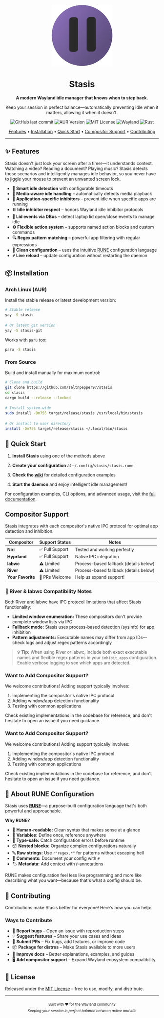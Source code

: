 <p align="center">
  <img src="assets/stasis.png" alt="Stasis Logo" width="200"/>
</p>

<h1 align="center">Stasis</h1>

<p align="center">
  <strong>A modern Wayland idle manager that knows when to step back.</strong>
</p>

<p align="center">
  Keep your session in perfect balance—automatically preventing idle when it matters, allowing it when it doesn't.
</p>

<p align="center">
  <img src="https://img.shields.io/github/last-commit/saltnpepper97/stasis?style=flat-square&color=%2328A745" alt="GitHub last commit"/>
  <img src="https://img.shields.io/aur/version/stasis?style=flat-square" alt="AUR Version"/>
  <img src="https://img.shields.io/badge/License-MIT-E5534B?style=flat-square" alt="MIT License"/>
  <img src="https://img.shields.io/badge/Wayland-00BFFF?style=flat-square&logo=wayland&logoColor=white" alt="Wayland"/>
  <img src="https://img.shields.io/badge/Rust-1.89+-orange?style=flat-square&logo=rust&logoColor=white" alt="Rust"/>
</p>

<p align="center">
  <a href="#-features">Features</a> •
  <a href="#-installation">Installation</a> •
  <a href="#-quick-start">Quick Start</a> •
  <a href="#compositor-support">Compositor Support</a> •
  <a href="#-contributing">Contributing</a>
</p>

---

## ✨ Features

Stasis doesn't just lock your screen after a timer—it understands context. Watching a video? Reading a document? Playing music? Stasis detects these scenarios and intelligently manages idle behavior, so you never have to jiggle your mouse to prevent an unwanted screen lock.

- **🧠 Smart idle detection** with configurable timeouts
- **🎵 Media-aware idle handling** – automatically detects media playback
- **🚫 Application-specific inhibitors** – prevent idle when specific apps are running
- **⏸️ Idle inhibitor respect** – honors Wayland idle inhibitor protocols
- **🛌 Lid events via DBus** – detect laptop lid open/close events to manage idle
- **⚙️ Flexible action system** – supports named action blocks and custom commands
- **🔍 Regex pattern matching** – powerful app filtering with regular expressions
- **📝 Clean configuration** – uses the intuitive [RUNE](https://github.com/saltnpepper97/rune-cfg) configuration language
- **⚡ Live reload** – update configuration without restarting the daemon

## 📦 Installation

### Arch Linux (AUR)

Install the stable release or latest development version:

```bash
# Stable release
yay -S stasis

# Or latest git version
yay -S stasis-git
```

Works with `paru` too:
```bash
paru -S stasis
```

### From Source

Build and install manually for maximum control:

```bash
# Clone and build
git clone https://github.com/saltnpepper97/stasis
cd stasis
cargo build --release --locked

# Install system-wide
sudo install -Dm755 target/release/stasis /usr/local/bin/stasis

# Or install to user directory
install -Dm755 target/release/stasis ~/.local/bin/stasis
```

## 🚀 Quick Start

1. **Install Stasis** using one of the methods above

2. **Create your configuration** at `~/.config/stasis/stasis.rune`

3. **Check the [wiki](https://github.com/saltnpepper97/stasis/wiki)** for detailed configuration examples

4. **Start the daemon** and enjoy intelligent idle management!

For configuration examples, CLI options, and advanced usage, visit the [full documentation](https://github.com/saltnpepper97/stasis/wiki).

## Compositor Support

Stasis integrates with each compositor's native IPC protocol for optimal app detection and inhibition.

| Compositor | Support Status | Notes |
|------------|---------------|-------|
| **Niri** | ✅ Full Support | Tested and working perfectly |
| **Hyprland** | ✅ Full Support | Native IPC integration |
| **labwc** | ⚠️ Limited | Process-based fallback (details below) |
| **River** | ⚠️ Limited | Process-based fallback (details below) |
| **Your Favorite** | 🤝 PRs Welcome | Help us expand support! |

### 📌 River & labwc Compatibility Notes

Both River and labwc have IPC protocol limitations that affect Stasis functionality:

- **Limited window enumeration:** These compositors don't provide complete window lists via IPC
- **Fallback mode:** Stasis uses process-based detection (sysinfo) for app inhibition
- **Pattern adjustments:** Executable names may differ from app IDs—check logs and adjust regex patterns accordingly

> **💡 Tip:** When using River or labwc, include both exact executable names and flexible regex patterns in your `inhibit_apps` configuration. Enable verbose logging to see which apps are detected.

### Want to Add Compositor Support?

We welcome contributions! Adding support typically involves:

1. Implementing the compositor's native IPC protocol
2. Adding window/app detection functionality  
3. Testing with common applications

Check existing implementations in the codebase for reference, and don't hesitate to open an issue if you need guidance.
### Want to Add Compositor Support?

We welcome contributions! Adding support typically involves:

1. Implementing the compositor's native IPC protocol
2. Adding window/app detection functionality  
3. Testing with common applications

Check existing implementations in the codebase for reference, and don't hesitate to open an issue if you need guidance.

## 🔧 About RUNE Configuration

Stasis uses **[RUNE](https://github.com/saltnpepper97/rune-cfg)**—a purpose-built configuration language that's both powerful and approachable.

**Why RUNE?**
- 📖 **Human-readable:** Clean syntax that makes sense at a glance
- 🔢 **Variables:** Define once, reference anywhere
- 🎯 **Type-safe:** Catch configuration errors before runtime
- 📦 **Nested blocks:** Organize complex configurations naturally
- 🔤 **Raw strings:** Use `r"regex.*"` for patterns without escaping hell
- 💬 **Comments:** Document your config with `#`
- 🏷️ **Metadata:** Add context with `@` annotations

RUNE makes configuration feel less like programming and more like describing what you want—because that's what a config should be.

## 🤝 Contributing

Contributions make Stasis better for everyone! Here's how you can help:

### Ways to Contribute

- 🐛 **Report bugs** – Open an issue with reproduction steps
- 💡 **Suggest features** – Share your use cases and ideas
- 🔧 **Submit PRs** – Fix bugs, add features, or improve code
- 📦 **Package for distros** – Make Stasis available to more users
- 📖 **Improve docs** – Better explanations, examples, and guides
- 🖥️ **Add compositor support** – Expand Wayland ecosystem compatibility

## 📄 License

Released under the [MIT License](LICENSE) – free to use, modify, and distribute.

---

<p align="center">
  <sub>Built with ❤️ for the Wayland community</sub><br>
  <sub><i>Keeping your session in perfect balance between active and idle</i></sub>
</p>
